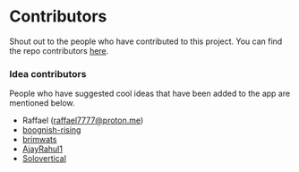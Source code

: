 # Contributors
Shout out to the people who have contributed to this project. You can find the repo contributors [here](https://github.com/corphish/TextTools/graphs/contributors).

### Idea contributors
People who have suggested cool ideas that have been added to the app are mentioned below.

- Raffael (raffael7777@proton.me)
- [boognish-rising](https://github.com/boognish-rising)
- [brimwats](https://github.com/brimwats)
- [AjayRahul1](https://github.com/AjayRahul1)
- [Solovertical](https://github.com/Solovertical)